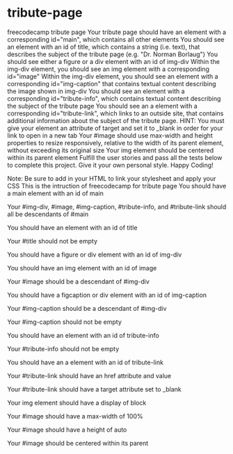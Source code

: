 # tribute-page
freecodecamp tribute page 
Your tribute page should have an element with a corresponding id="main", which contains all other elements
You should see an element with an id of title, which contains a string (i.e. text), that describes the subject of the tribute page (e.g. "Dr. Norman Borlaug")
You should see either a figure or a div element with an id of img-div
Within the img-div element, you should see an img element with a corresponding id="image"
Within the img-div element, you should see an element with a corresponding id="img-caption" that contains textual content describing the image shown in img-div
You should see an element with a corresponding id="tribute-info", which contains textual content describing the subject of the tribute page
You should see an a element with a corresponding id="tribute-link", which links to an outside site, that contains additional information about the subject of the tribute page. HINT: You must give your element an attribute of target and set it to _blank in order for your link to open in a new tab
Your #image should use max-width and height properties to resize responsively, relative to the width of its parent element, without exceeding its original size
Your img element should be centered within its parent element
Fulfill the user stories and pass all the tests below to complete this project. Give it your own personal style. Happy Coding!

Note: Be sure to add <link rel="stylesheet" href="styles.css"> in your HTML to link your stylesheet and apply your CSS
This is the intruction of freecodecamp for tribute page 
You should have a main element with an id of main

Your #img-div, #image, #img-caption, #tribute-info, and #tribute-link should all be descendants of #main

You should have an element with an id of title

Your #title should not be empty

You should have a figure or div element with an id of img-div

You should have an img element with an id of image

Your #image should be a descendant of #img-div

You should have a figcaption or div element with an id of img-caption

Your #img-caption should be a descendant of #img-div

Your #img-caption should not be empty

You should have an element with an id of tribute-info

Your #tribute-info should not be empty

You should have an a element with an id of tribute-link

Your #tribute-link should have an href attribute and value

Your #tribute-link should have a target attribute set to _blank

Your img element should have a display of block

Your #image should have a max-width of 100%

Your #image should have a height of auto

Your #image should be centered within its parent
